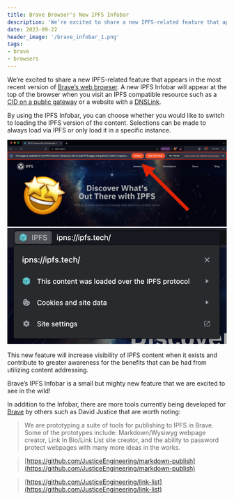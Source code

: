```yaml
---
title: Brave Browser's New IPFS Infobar
description: 'We’re excited to share a new IPFS-related feature that appears in the most recent version of Brave.'
date: 2023-09-22
header_image: '/brave_infobar_1.png'
tags:
- brave
- browsers
---
```


We’re excited to share a new IPFS-related feature that appears in the most recent version of [Brave’s web browser](https://brave.com/). A new IPFS Infobar will appear at the top of the browser when you visit an IPFS compatible resource such as a [CID on a public gateway](https://docs.ipfs.tech/how-to/address-ipfs-on-web/#http-gateways)  or a website with a [DNSLink](https://docs.ipfs.tech/concepts/dnslink/). 

By using the IPFS Infobar, you can choose whether you would like to switch to loading the IPFS version of the content. Selections can be made to always load via IPFS or only load it in a specific instance.

![](../assets/brave_infobar_2.jpg)
![](../assets/brave_infobar_3.png)

This new feature will increase visibility of IPFS content when it exists and contribute to greater awareness for the benefits that can be had from utilizing content addressing.

Brave’s IPFS Infobar is a small but mighty new feature that we are excited to see in the wild!

In addition to the Infobar, there are more tools currently being developed for [Brave](https://brave.com/) by others such as David Justice that are worth noting:

> We are prototyping a suite of tools for publishing to IPFS in Brave. Some of the prototypes include: Markdown/Wysiwyg webpage creator, Link In Bio/Link List site creator, and the ability to password protect webpages with many more ideas in the works.

> [https://github.com/JusticeEngineering/markdown-publish](https://github.com/JusticeEngineering/markdown-publish)
 
> [https://github.com/JusticeEngineering/link-list](https://github.com/JusticeEngineering/link-list)
